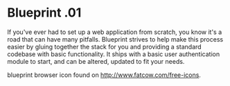 Blueprint .01
=====

If you've ever had to set up a web application from scratch, you know it's a road that can have many pitfalls. Blueprint strives to help make this process easier by gluing together the stack for you and providing a standard codebase with basic functionality. It ships with a basic user authentication module to start, and can be altered, updated to fit your needs.

blueprint browser icon found on http://www.fatcow.com/free-icons.